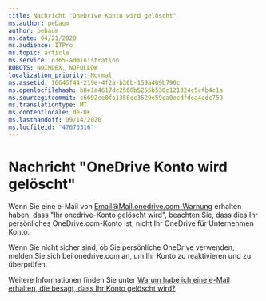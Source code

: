 ```yaml
---
title: Nachricht "OneDrive Konto wird gelöscht"
ms.author: pebaum
author: pebaum
ms.date: 04/21/2020
ms.audience: ITPro
ms.topic: article
ms.service: o365-administration
ROBOTS: NOINDEX, NOFOLLOW
localization_priority: Normal
ms.assetid: 16645f44-219e-4f2a-b30b-159a409b790c
ms.openlocfilehash: b8e1a4617dc2560b5255b530c121324c5cfb4c1a
ms.sourcegitcommit: c6692ce0fa1358ec3529e59ca0ecdfdea4cdc759
ms.translationtype: MT
ms.contentlocale: de-DE
ms.lasthandoff: 09/14/2020
ms.locfileid: "47673316"
---
```

# <a name="onedrive-account-will-be-deleted-message"></a>Nachricht "OneDrive Konto wird gelöscht"

Wenn Sie eine e-Mail von Email@Mail.onedrive.com-Warnung erhalten haben, dass "Ihr onedrive-Konto gelöscht wird", beachten Sie, dass dies Ihr persönliches OneDrive.com-Konto ist, nicht Ihr OneDrive für Unternehmen Konto. 
  
Wenn Sie nicht sicher sind, ob Sie persönliche OneDrive verwenden, melden Sie sich bei onedrive.com an, um Ihr Konto zu reaktivieren und zu überprüfen.
  
Weitere Informationen finden Sie unter [Warum habe ich eine e-Mail erhalten, die besagt, dass Ihr Konto gelöscht wird?](https://go.microsoft.com/fwlink/?linkid=2036151&amp;clcid=0x409)
  

